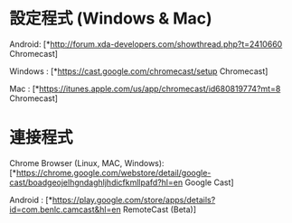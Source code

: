 # 設定程式 (Windows & Mac)

Android:
[*<http://forum.xda-developers.com/showthread.php?t=2410660>   Chromecast]

Windows :
[*<https://cast.google.com/chromecast/setup>   Chromecast]

Mac :
[*<https://itunes.apple.com/us/app/chromecast/id680819774?mt=8>   Chromecast]

# 連接程式

Chrome Browser (Linux, MAC, Windows):
[*<https://chrome.google.com/webstore/detail/google-cast/boadgeojelhgndaghljhdicfkmllpafd?hl=en>   Google Cast]

Android :
[*<https://play.google.com/store/apps/details?id=com.benlc.camcast&hl=en>   RemoteCast (Beta)]